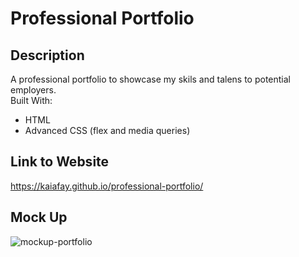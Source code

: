 # Professional Portfolio

## Description
A professional portfolio to showcase my skils and talens to potential employers. <br/>
Built With:
* HTML
* Advanced CSS (flex and media queries)

## Link to Website
https://kaiafay.github.io/professional-portfolio/

## Mock Up
![mockup-portfolio](https://user-images.githubusercontent.com/80137495/153727124-c1946f38-f843-4d29-828e-e6148a08670a.JPG)
